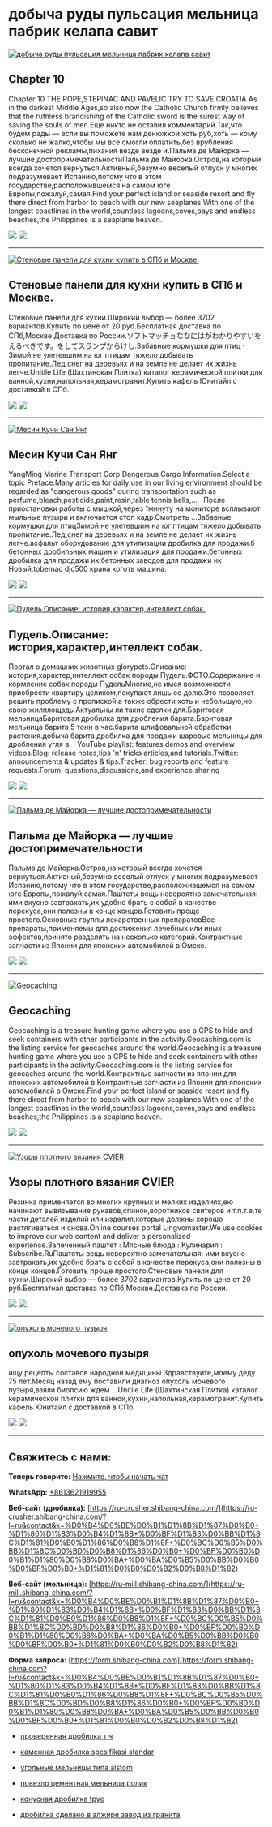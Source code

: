# добыча руды пульсация мельница пабрик келапа савит

<a href="https://swt.shibang-china.com/?l=ru&img&k=%D0%B4%D0%BE%D0%B1%D1%8B%D1%87%D0%B0+%D1%80%D1%83%D0%B4%D1%8B+%D0%BF%D1%83%D0%BB%D1%8C%D1%81%D0%B0%D1%86%D0%B8%D1%8F+%D0%BC%D0%B5%D0%BB%D1%8C%D0%BD%D0%B8%D1%86%D0%B0+%D0%BF%D0%B0%D0%B1%D1%80%D0%B8%D0%BA+%D0%BA%D0%B5%D0%BB%D0%B0%D0%BF%D0%B0+%D1%81%D0%B0%D0%B2%D0%B8%D1%82" target="_blank">![добыча руды пульсация мельница пабрик келапа савит](http://static.shibang-china.com/all-800x300/1274.jpg)</a>

## Chapter 10
Chapter 10 THE POPE,STEPINAC AND PAVELIC TRY TO SAVE CROATIA As in the darkest Middle Ages,so also now the Catholic Church firmly believes that the ruthless brandishing of the Catholic sword is the surest way of saving the souls of men.Еще никто не оставил комментарий.Так,что будем рады — если вы поможете нам денюжкой хоть руб,хоть — кому сколько не жалко,чтобы мы все смогли оплатить,без врубления бесконечной рекламы,пихания везде везде и.Пальма де Майорка — лучшие достопримечательностиПальма де Майорка.Остров,на который всегда хочется вернуться.Активный,безумно веселый отпуск у многих подразумевает Испанию,потому что в этом государстве,расположившемся на самом юге Европы,пожалуй,самая.Find your perfect island or seaside resort and fly there direct from harbor to beach with our new seaplanes.With one of the longest coastlines in the world,countless lagoons,coves,bays and endless beaches,the Philippines is a seaplane heaven.


<a href="https://whatsapp.shibangsoft.com/WhatsApp.php" target="_blank" title="WhatsApp">![](http://static.shibang-china.com/icon/whatsapp.png)</a> <a href="https://swt.shibang-china.com/?l=ru&icon&k=%D0%B4%D0%BE%D0%B1%D1%8B%D1%87%D0%B0+%D1%80%D1%83%D0%B4%D1%8B+%D0%BF%D1%83%D0%BB%D1%8C%D1%81%D0%B0%D1%86%D0%B8%D1%8F+%D0%BC%D0%B5%D0%BB%D1%8C%D0%BD%D0%B8%D1%86%D0%B0+%D0%BF%D0%B0%D0%B1%D1%80%D0%B8%D0%BA+%D0%BA%D0%B5%D0%BB%D0%B0%D0%BF%D0%B0+%D1%81%D0%B0%D0%B2%D0%B8%D1%82" target="_blank">![](http://static.shibang-china.com/icon/chat-ru.png)</a>

---

<a href="https://swt.shibang-china.com/?l=ru&img&k=%D0%B4%D0%BE%D0%B1%D1%8B%D1%87%D0%B0+%D1%80%D1%83%D0%B4%D1%8B+%D0%BF%D1%83%D0%BB%D1%8C%D1%81%D0%B0%D1%86%D0%B8%D1%8F+%D0%BC%D0%B5%D0%BB%D1%8C%D0%BD%D0%B8%D1%86%D0%B0+%D0%BF%D0%B0%D0%B1%D1%80%D0%B8%D0%BA+%D0%BA%D0%B5%D0%BB%D0%B0%D0%BF%D0%B0+%D1%81%D0%B0%D0%B2%D0%B8%D1%82" target="_blank">![Стеновые панели для кухни купить в СПб и Москве.](http://static.shibang-china.com/all-800x300/1306.jpg)</a>

## Стеновые панели для кухни купить в СПб и Москве.
Стеновые панели для кухни.Широкий выбор — более 3702 вариантов.Купить по цене от 20 руб.Бесплатная доставка по СПб,Москве.Доставка по России.ソフトマッチョななにはがわかりやすいをえるべきです。をしてスランプからけし.Забавные кормушки для птиц&nbsp;&#0183;&#32;Зимой не улетевшим на юг птицам тяжело добывать пропитание.Лед,снег на деревьях и на земле не делает их жизнь легче.Unitile Life (Шахтинская Плитка) каталог керамической плитки для ванной,кухни,напольная,керамогранит.Купить кафель Юнитайл с доставкой в СПб.


<a href="https://whatsapp.shibangsoft.com/WhatsApp.php" target="_blank" title="WhatsApp">![](http://static.shibang-china.com/icon/whatsapp.png)</a> <a href="https://swt.shibang-china.com/?l=ru&icon&k=%D0%B4%D0%BE%D0%B1%D1%8B%D1%87%D0%B0+%D1%80%D1%83%D0%B4%D1%8B+%D0%BF%D1%83%D0%BB%D1%8C%D1%81%D0%B0%D1%86%D0%B8%D1%8F+%D0%BC%D0%B5%D0%BB%D1%8C%D0%BD%D0%B8%D1%86%D0%B0+%D0%BF%D0%B0%D0%B1%D1%80%D0%B8%D0%BA+%D0%BA%D0%B5%D0%BB%D0%B0%D0%BF%D0%B0+%D1%81%D0%B0%D0%B2%D0%B8%D1%82" target="_blank">![](http://static.shibang-china.com/icon/chat-ru.png)</a>

---

<a href="https://swt.shibang-china.com/?l=ru&img&k=%D0%B4%D0%BE%D0%B1%D1%8B%D1%87%D0%B0+%D1%80%D1%83%D0%B4%D1%8B+%D0%BF%D1%83%D0%BB%D1%8C%D1%81%D0%B0%D1%86%D0%B8%D1%8F+%D0%BC%D0%B5%D0%BB%D1%8C%D0%BD%D0%B8%D1%86%D0%B0+%D0%BF%D0%B0%D0%B1%D1%80%D0%B8%D0%BA+%D0%BA%D0%B5%D0%BB%D0%B0%D0%BF%D0%B0+%D1%81%D0%B0%D0%B2%D0%B8%D1%82" target="_blank">![Месин Кучи Сан Янг](http://static.shibang-china.com/all-800x300/201.jpg)</a>

## Месин Кучи Сан Янг
YangMing Marine Transport Corp.Dangerous Cargo Information.Select a topic Preface.Many articles for daily use in our living environment should be regarded as &quot;dangerous goods&quot; during transportation such as perfume,bleach,pesticide,paint,resin,table tennis balls,…&nbsp;&#0183;&#32;После приостановки работы с мышкой,через 1минуту на мониторе всплывают мыльные пузыри и включается стоп кадр.Смотреть …Забавные кормушки для птицЗимой не улетевшим на юг птицам тяжело добывать пропитание.Лед,снег на деревьях и на земле не делает их жизнь легче.асфальт оборудование для утилизации дробилка для продажи.б бетонных дробильных машин и утилизация для продажи.бетонных дробилка для продажи ик.бетонных заводов для продажи ик Новый.tobemac djc500 крана коготь машина.


<a href="https://whatsapp.shibangsoft.com/WhatsApp.php" target="_blank" title="WhatsApp">![](http://static.shibang-china.com/icon/whatsapp.png)</a> <a href="https://swt.shibang-china.com/?l=ru&icon&k=%D0%B4%D0%BE%D0%B1%D1%8B%D1%87%D0%B0+%D1%80%D1%83%D0%B4%D1%8B+%D0%BF%D1%83%D0%BB%D1%8C%D1%81%D0%B0%D1%86%D0%B8%D1%8F+%D0%BC%D0%B5%D0%BB%D1%8C%D0%BD%D0%B8%D1%86%D0%B0+%D0%BF%D0%B0%D0%B1%D1%80%D0%B8%D0%BA+%D0%BA%D0%B5%D0%BB%D0%B0%D0%BF%D0%B0+%D1%81%D0%B0%D0%B2%D0%B8%D1%82" target="_blank">![](http://static.shibang-china.com/icon/chat-ru.png)</a>

---

<a href="https://swt.shibang-china.com/?l=ru&img&k=%D0%B4%D0%BE%D0%B1%D1%8B%D1%87%D0%B0+%D1%80%D1%83%D0%B4%D1%8B+%D0%BF%D1%83%D0%BB%D1%8C%D1%81%D0%B0%D1%86%D0%B8%D1%8F+%D0%BC%D0%B5%D0%BB%D1%8C%D0%BD%D0%B8%D1%86%D0%B0+%D0%BF%D0%B0%D0%B1%D1%80%D0%B8%D0%BA+%D0%BA%D0%B5%D0%BB%D0%B0%D0%BF%D0%B0+%D1%81%D0%B0%D0%B2%D0%B8%D1%82" target="_blank">![Пудель.Описание: история,характер,интеллект собак.](http://static.shibang-china.com/all-800x300/850.jpg)</a>

## Пудель.Описание: история,характер,интеллект собак.
Портал о домашних животных glorypets.Описание: история,характер,интеллект собак породы Пудель.ФОТО.Содержание и кормление собак породы ПудельМногие,не имея возможности приобрести квартиру целиком,покупают лишь ее долю.Это позволяет решить проблему с пропиской,а также обрести хоть и небольшую,но свою жилплощадь.Актуальны ли такие сделки для.Баритовая мельницаБаритовая дробилка для дробления барита.Баритовая мельница барита 5 тонн в час.барита шлифовальной обработки растения.добыча барита дробилка для продажи шаровые мельницы для дробления угля в.&nbsp;&#0183;&#32;YouTube playlist: features demos and overview videos.Blog: release notes,tips 'n' tricks articles,and tutorials.Twitter: announcements &amp; updates &amp; tips.Tracker: bug reports and feature requests.Forum: questions,discussions,and experience sharing


<a href="https://whatsapp.shibangsoft.com/WhatsApp.php" target="_blank" title="WhatsApp">![](http://static.shibang-china.com/icon/whatsapp.png)</a> <a href="https://swt.shibang-china.com/?l=ru&icon&k=%D0%B4%D0%BE%D0%B1%D1%8B%D1%87%D0%B0+%D1%80%D1%83%D0%B4%D1%8B+%D0%BF%D1%83%D0%BB%D1%8C%D1%81%D0%B0%D1%86%D0%B8%D1%8F+%D0%BC%D0%B5%D0%BB%D1%8C%D0%BD%D0%B8%D1%86%D0%B0+%D0%BF%D0%B0%D0%B1%D1%80%D0%B8%D0%BA+%D0%BA%D0%B5%D0%BB%D0%B0%D0%BF%D0%B0+%D1%81%D0%B0%D0%B2%D0%B8%D1%82" target="_blank">![](http://static.shibang-china.com/icon/chat-ru.png)</a>

---

<a href="https://swt.shibang-china.com/?l=ru&img&k=%D0%B4%D0%BE%D0%B1%D1%8B%D1%87%D0%B0+%D1%80%D1%83%D0%B4%D1%8B+%D0%BF%D1%83%D0%BB%D1%8C%D1%81%D0%B0%D1%86%D0%B8%D1%8F+%D0%BC%D0%B5%D0%BB%D1%8C%D0%BD%D0%B8%D1%86%D0%B0+%D0%BF%D0%B0%D0%B1%D1%80%D0%B8%D0%BA+%D0%BA%D0%B5%D0%BB%D0%B0%D0%BF%D0%B0+%D1%81%D0%B0%D0%B2%D0%B8%D1%82" target="_blank">![Пальма де Майорка — лучшие достопримечательности](http://static.shibang-china.com/all-800x300/2.jpg)</a>

## Пальма де Майорка — лучшие достопримечательности
Пальма де Майорка.Остров,на который всегда хочется вернуться.Активный,безумно веселый отпуск у многих подразумевает Испанию,потому что в этом государстве,расположившемся на самом юге Европы,пожалуй,самая.Паштеты вещь невероятно замечательная: ими вкусно завтракать,их удобно брать с собой в качестве перекуса,они полезны в конце концов.Готовить проще простого.Основные группы лекарственных препаратовВсе препараты,применяемы для достижения лечебных или иных эффектов,принято разделять на несколько категорий.Контрактные запчасти из Японии для японских автомобилей в Омске.


<a href="https://whatsapp.shibangsoft.com/WhatsApp.php" target="_blank" title="WhatsApp">![](http://static.shibang-china.com/icon/whatsapp.png)</a> <a href="https://swt.shibang-china.com/?l=ru&icon&k=%D0%B4%D0%BE%D0%B1%D1%8B%D1%87%D0%B0+%D1%80%D1%83%D0%B4%D1%8B+%D0%BF%D1%83%D0%BB%D1%8C%D1%81%D0%B0%D1%86%D0%B8%D1%8F+%D0%BC%D0%B5%D0%BB%D1%8C%D0%BD%D0%B8%D1%86%D0%B0+%D0%BF%D0%B0%D0%B1%D1%80%D0%B8%D0%BA+%D0%BA%D0%B5%D0%BB%D0%B0%D0%BF%D0%B0+%D1%81%D0%B0%D0%B2%D0%B8%D1%82" target="_blank">![](http://static.shibang-china.com/icon/chat-ru.png)</a>

---

<a href="https://swt.shibang-china.com/?l=ru&img&k=%D0%B4%D0%BE%D0%B1%D1%8B%D1%87%D0%B0+%D1%80%D1%83%D0%B4%D1%8B+%D0%BF%D1%83%D0%BB%D1%8C%D1%81%D0%B0%D1%86%D0%B8%D1%8F+%D0%BC%D0%B5%D0%BB%D1%8C%D0%BD%D0%B8%D1%86%D0%B0+%D0%BF%D0%B0%D0%B1%D1%80%D0%B8%D0%BA+%D0%BA%D0%B5%D0%BB%D0%B0%D0%BF%D0%B0+%D1%81%D0%B0%D0%B2%D0%B8%D1%82" target="_blank">![Geocaching](http://static.shibang-china.com/all-800x300/858.jpg)</a>

## Geocaching
Geocaching is a treasure hunting game where you use a GPS to hide and seek containers with other participants in the activity.Geocaching.com is the listing service for geocaches around the world.Geocaching is a treasure hunting game where you use a GPS to hide and seek containers with other participants in the activity.Geocaching.com is the listing service for geocaches around the world.Контрактные запчасти из японии для японских автомобилей в.Контрактные запчасти из Японии для японских автомобилей в Омске.Find your perfect island or seaside resort and fly there direct from harbor to beach with our new seaplanes.With one of the longest coastlines in the world,countless lagoons,coves,bays and endless beaches,the Philippines is a seaplane heaven.


<a href="https://whatsapp.shibangsoft.com/WhatsApp.php" target="_blank" title="WhatsApp">![](http://static.shibang-china.com/icon/whatsapp.png)</a> <a href="https://swt.shibang-china.com/?l=ru&icon&k=%D0%B4%D0%BE%D0%B1%D1%8B%D1%87%D0%B0+%D1%80%D1%83%D0%B4%D1%8B+%D0%BF%D1%83%D0%BB%D1%8C%D1%81%D0%B0%D1%86%D0%B8%D1%8F+%D0%BC%D0%B5%D0%BB%D1%8C%D0%BD%D0%B8%D1%86%D0%B0+%D0%BF%D0%B0%D0%B1%D1%80%D0%B8%D0%BA+%D0%BA%D0%B5%D0%BB%D0%B0%D0%BF%D0%B0+%D1%81%D0%B0%D0%B2%D0%B8%D1%82" target="_blank">![](http://static.shibang-china.com/icon/chat-ru.png)</a>

---

<a href="https://swt.shibang-china.com/?l=ru&img&k=%D0%B4%D0%BE%D0%B1%D1%8B%D1%87%D0%B0+%D1%80%D1%83%D0%B4%D1%8B+%D0%BF%D1%83%D0%BB%D1%8C%D1%81%D0%B0%D1%86%D0%B8%D1%8F+%D0%BC%D0%B5%D0%BB%D1%8C%D0%BD%D0%B8%D1%86%D0%B0+%D0%BF%D0%B0%D0%B1%D1%80%D0%B8%D0%BA+%D0%BA%D0%B5%D0%BB%D0%B0%D0%BF%D0%B0+%D1%81%D0%B0%D0%B2%D0%B8%D1%82" target="_blank">![Узоры плотного вязания CVIER](http://static.shibang-china.com/all-800x300/1510.jpg)</a>

## Узоры плотного вязания CVIER
Резинка применяется во многих крупных и мелких изделиях,ею начинают вывязывание рукавов,спинок,воротников свитеров и т.п.т.е.те части деталей изделий или изделия,которые должны хорошо растягиваться и снова.Online courses portal Lingvomaster.We use cookies to improve our web content and deliver a personalized experience.Запеченный паштет : Мясные блюда : Кулинария : Subscribe.RuПаштеты вещь невероятно замечательная: ими вкусно завтракать,их удобно брать с собой в качестве перекуса,они полезны в конце концов.Готовить проще простого.Стеновые панели для кухни.Широкий выбор — более 3702 вариантов.Купить по цене от 20 руб.Бесплатная доставка по СПб,Москве.Доставка по России.


<a href="https://whatsapp.shibangsoft.com/WhatsApp.php" target="_blank" title="WhatsApp">![](http://static.shibang-china.com/icon/whatsapp.png)</a> <a href="https://swt.shibang-china.com/?l=ru&icon&k=%D0%B4%D0%BE%D0%B1%D1%8B%D1%87%D0%B0+%D1%80%D1%83%D0%B4%D1%8B+%D0%BF%D1%83%D0%BB%D1%8C%D1%81%D0%B0%D1%86%D0%B8%D1%8F+%D0%BC%D0%B5%D0%BB%D1%8C%D0%BD%D0%B8%D1%86%D0%B0+%D0%BF%D0%B0%D0%B1%D1%80%D0%B8%D0%BA+%D0%BA%D0%B5%D0%BB%D0%B0%D0%BF%D0%B0+%D1%81%D0%B0%D0%B2%D0%B8%D1%82" target="_blank">![](http://static.shibang-china.com/icon/chat-ru.png)</a>

---

<a href="https://swt.shibang-china.com/?l=ru&img&k=%D0%B4%D0%BE%D0%B1%D1%8B%D1%87%D0%B0+%D1%80%D1%83%D0%B4%D1%8B+%D0%BF%D1%83%D0%BB%D1%8C%D1%81%D0%B0%D1%86%D0%B8%D1%8F+%D0%BC%D0%B5%D0%BB%D1%8C%D0%BD%D0%B8%D1%86%D0%B0+%D0%BF%D0%B0%D0%B1%D1%80%D0%B8%D0%BA+%D0%BA%D0%B5%D0%BB%D0%B0%D0%BF%D0%B0+%D1%81%D0%B0%D0%B2%D0%B8%D1%82" target="_blank">![опухоль мочевого пузыря](http://static.shibang-china.com/all-800x300/302.jpg)</a>

## опухоль мочевого пузыря
ищу рецепты составов народной медицины Здравствуйте,моему деду 75 лет.Месяц назад ему поставили диагноз опухоль мочевого пузыря,взяли биопсию ждем …Unitile Life (Шахтинская Плитка) каталог керамической плитки для ванной,кухни,напольная,керамогранит.Купить кафель Юнитайл с доставкой в СПб.

<a href="https://whatsapp.shibangsoft.com/WhatsApp.php" target="_blank" title="WhatsApp">![](http://static.shibang-china.com/icon/whatsapp.png)</a> <a href="https://swt.shibang-china.com/?l=ru&icon&k=%D0%B4%D0%BE%D0%B1%D1%8B%D1%87%D0%B0+%D1%80%D1%83%D0%B4%D1%8B+%D0%BF%D1%83%D0%BB%D1%8C%D1%81%D0%B0%D1%86%D0%B8%D1%8F+%D0%BC%D0%B5%D0%BB%D1%8C%D0%BD%D0%B8%D1%86%D0%B0+%D0%BF%D0%B0%D0%B1%D1%80%D0%B8%D0%BA+%D0%BA%D0%B5%D0%BB%D0%B0%D0%BF%D0%B0+%D1%81%D0%B0%D0%B2%D0%B8%D1%82" target="_blank">![](http://static.shibang-china.com/icon/chat-ru.png)</a>

---
## Свяжитесь с нами:

**Теперь говорите:** [Нажмите, чтобы начать чат](https://swt.shibang-china.com?l=ru&contact&k=%D0%B4%D0%BE%D0%B1%D1%8B%D1%87%D0%B0+%D1%80%D1%83%D0%B4%D1%8B+%D0%BF%D1%83%D0%BB%D1%8C%D1%81%D0%B0%D1%86%D0%B8%D1%8F+%D0%BC%D0%B5%D0%BB%D1%8C%D0%BD%D0%B8%D1%86%D0%B0+%D0%BF%D0%B0%D0%B1%D1%80%D0%B8%D0%BA+%D0%BA%D0%B5%D0%BB%D0%B0%D0%BF%D0%B0+%D1%81%D0%B0%D0%B2%D0%B8%D1%82)

**WhatsApp:**  [+8613621919955](https://whatsapp.shibangsoft.com/WhatsApp.php)

**Веб-сайт (дробилка):** [https://ru-crusher.shibang-china.com/](https://ru-crusher.shibang-china.com/?l=ru&contact&k=%D0%B4%D0%BE%D0%B1%D1%8B%D1%87%D0%B0+%D1%80%D1%83%D0%B4%D1%8B+%D0%BF%D1%83%D0%BB%D1%8C%D1%81%D0%B0%D1%86%D0%B8%D1%8F+%D0%BC%D0%B5%D0%BB%D1%8C%D0%BD%D0%B8%D1%86%D0%B0+%D0%BF%D0%B0%D0%B1%D1%80%D0%B8%D0%BA+%D0%BA%D0%B5%D0%BB%D0%B0%D0%BF%D0%B0+%D1%81%D0%B0%D0%B2%D0%B8%D1%82)

**Веб-сайт (мельница):** [https://ru-mill.shibang-china.com/](https://ru-mill.shibang-china.com/?l=ru&contact&k=%D0%B4%D0%BE%D0%B1%D1%8B%D1%87%D0%B0+%D1%80%D1%83%D0%B4%D1%8B+%D0%BF%D1%83%D0%BB%D1%8C%D1%81%D0%B0%D1%86%D0%B8%D1%8F+%D0%BC%D0%B5%D0%BB%D1%8C%D0%BD%D0%B8%D1%86%D0%B0+%D0%BF%D0%B0%D0%B1%D1%80%D0%B8%D0%BA+%D0%BA%D0%B5%D0%BB%D0%B0%D0%BF%D0%B0+%D1%81%D0%B0%D0%B2%D0%B8%D1%82)

**Форма запроса:** [https://form.shibang-china.com](https://form.shibang-china.com?l=ru&contact&k=%D0%B4%D0%BE%D0%B1%D1%8B%D1%87%D0%B0+%D1%80%D1%83%D0%B4%D1%8B+%D0%BF%D1%83%D0%BB%D1%8C%D1%81%D0%B0%D1%86%D0%B8%D1%8F+%D0%BC%D0%B5%D0%BB%D1%8C%D0%BD%D0%B8%D1%86%D0%B0+%D0%BF%D0%B0%D0%B1%D1%80%D0%B8%D0%BA+%D0%BA%D0%B5%D0%BB%D0%B0%D0%BF%D0%B0+%D1%81%D0%B0%D0%B2%D0%B8%D1%82)

* [проверенная дробилка т  ч](../120/%D0%BF%D1%80%D0%BE%D0%B2%D0%B5%D1%80%D0%B5%D0%BD%D0%BD%D0%B0%D1%8F%20%D0%B4%D1%80%D0%BE%D0%B1%D0%B8%D0%BB%D0%BA%D0%B0%20%D1%82%20%20%D1%87.md)

* [каменная дробилка spesifikasi standar](../116/%D0%BA%D0%B0%D0%BC%D0%B5%D0%BD%D0%BD%D0%B0%D1%8F%20%D0%B4%D1%80%D0%BE%D0%B1%D0%B8%D0%BB%D0%BA%D0%B0%20spesifikasi%20standar.md)

* [угольные мельницы типа alstom](../119/%D1%83%D0%B3%D0%BE%D0%BB%D1%8C%D0%BD%D1%8B%D0%B5%20%D0%BC%D0%B5%D0%BB%D1%8C%D0%BD%D0%B8%D1%86%D1%8B%20%D1%82%D0%B8%D0%BF%D0%B0%20alstom.md)

* [повезло цементная мельница ролик](../113/%D0%BF%D0%BE%D0%B2%D0%B5%D0%B7%D0%BB%D0%BE%20%D1%86%D0%B5%D0%BC%D0%B5%D0%BD%D1%82%D0%BD%D0%B0%D1%8F%20%D0%BC%D0%B5%D0%BB%D1%8C%D0%BD%D0%B8%D1%86%D0%B0%20%D1%80%D0%BE%D0%BB%D0%B8%D0%BA.md)

* [конусная дробилка tpye](../108/%D0%BA%D0%BE%D0%BD%D1%83%D1%81%D0%BD%D0%B0%D1%8F%20%D0%B4%D1%80%D0%BE%D0%B1%D0%B8%D0%BB%D0%BA%D0%B0%20tpye.md)

* [дробилка сделано в алжире завод из гранита](../117/%D0%B4%D1%80%D0%BE%D0%B1%D0%B8%D0%BB%D0%BA%D0%B0%20%D1%81%D0%B4%D0%B5%D0%BB%D0%B0%D0%BD%D0%BE%20%D0%B2%20%D0%B0%D0%BB%D0%B6%D0%B8%D1%80%D0%B5%20%D0%B7%D0%B0%D0%B2%D0%BE%D0%B4%20%D0%B8%D0%B7%20%D0%B3%D1%80%D0%B0%D0%BD%D0%B8%D1%82%D0%B0.md)